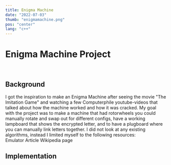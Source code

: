 ```yaml
---
title: Enigma Machine
date: "2022-07-03"
thumb: "enigmamachine.png"
pos: "center"
lang: "c++"
---
```


<script>
	import Collapse from "$components/Collapse.svelte";
    import CoolCode from "$snippets/coolcode.md"
    import ButtonLink from "$components/ButtonLink.svelte";
</script>

# Enigma Machine Project

<br>

## Background
I got the inspiration to make an Enigma Machine after seeing the movie "The Imitation Game" and watching a few Computerphile youtube-videos that talked about how the machine worked and how it was cracked. My goal with the project was to make a machine that had rotorwheels you could manually rotate and swap out for different configs, have a working lampboard that shows the encrypted letter, and to have a plugboard where you can manually link letters together. I did not look at any existing algorithms, instead I limited myself to the following resources:
<br>
<ButtonLink href="https://www.101computing.net/enigma-machine-emulator/">
    Emulator
</ButtonLink>
<ButtonLink href="https://www.ciphermachinesandcryptology.com/en/enigmatech.htm">
    Article
</ButtonLink>
<ButtonLink href="https://en.wikipedia.org/wiki/Enigma_rotor_details">
    Wikipedia page
</ButtonLink>


## Implementation
